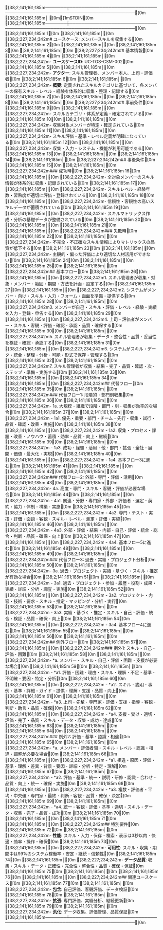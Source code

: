 [38;2;141;161;185m───────┬────────────────────────────────────────────────────────────────────────[0m
       [38;2;141;161;185m│ [0m[1mSTDIN[0m
[38;2;141;161;185m───────┼────────────────────────────────────────────────────────────────────────[0m
[38;2;141;161;185m   1[0m   [38;2;141;161;185m│[0m [38;2;227;234;242m# ユースケース: メンバースキルを収集する[0m
[38;2;141;161;185m   2[0m   [38;2;141;161;185m│[0m 
[38;2;141;161;185m   3[0m   [38;2;141;161;185m│[0m [38;2;227;234;242m## 基本情報[0m
[38;2;141;161;185m   4[0m   [38;2;141;161;185m│[0m [38;2;227;234;242m- **ユースケースID**: UC-TOS-CSM-002[0m
[38;2;141;161;185m   5[0m   [38;2;141;161;185m│[0m [38;2;227;234;242m- **アクター**: スキル管理者、メンバー本人、上司・評価者[0m
[38;2;141;161;185m   6[0m   [38;2;141;161;185m│[0m [38;2;227;234;242m- **概要**: 定義されたスキルカテゴリに基づいて、各メンバーの保有スキル・レベル・経験を体系的に収集・整理・記録する[0m
[38;2;141;161;185m   7[0m   [38;2;141;161;185m│[0m 
[38;2;141;161;185m   8[0m   [38;2;141;161;185m│[0m [38;2;227;234;242m## 事前条件[0m
[38;2;141;161;185m   9[0m   [38;2;141;161;185m│[0m [38;2;227;234;242m- スキルカテゴリ・体系が定義・確定されている[0m
[38;2;141;161;185m  10[0m   [38;2;141;161;185m│[0m [38;2;227;234;242m- 収集対象メンバーが特定・確定されている[0m
[38;2;141;161;185m  11[0m   [38;2;141;161;185m│[0m [38;2;227;234;242m- スキル評価・基準・レベル定義が明確になっている[0m
[38;2;141;161;185m  12[0m   [38;2;141;161;185m│[0m [38;2;227;234;242m- 収集・入力・システム・機能が利用可能である[0m
[38;2;141;161;185m  13[0m   [38;2;141;161;185m│[0m 
[38;2;141;161;185m  14[0m   [38;2;141;161;185m│[0m [38;2;227;234;242m## 事後条件[0m
[38;2;141;161;185m  15[0m   [38;2;141;161;185m│[0m [38;2;227;234;242m### 成功時[0m
[38;2;141;161;185m  16[0m   [38;2;141;161;185m│[0m [38;2;227;234;242m- 全対象メンバーのスキル情報が体系的に収集・記録されている[0m
[38;2;141;161;185m  17[0m   [38;2;141;161;185m│[0m [38;2;227;234;242m- スキルレベル・経験年数・習熟度が適切に評価・登録されている[0m
[38;2;141;161;185m  18[0m   [38;2;141;161;185m│[0m [38;2;227;234;242m- 信頼性・客観性の高いスキルデータが蓄積されている[0m
[38;2;141;161;185m  19[0m   [38;2;141;161;185m│[0m [38;2;227;234;242m- スキルマトリックス作成・分析の基礎データが整備されている[0m
[38;2;141;161;185m  20[0m   [38;2;141;161;185m│[0m 
[38;2;141;161;185m  21[0m   [38;2;141;161;185m│[0m [38;2;227;234;242m### 失敗時[0m
[38;2;141;161;185m  22[0m   [38;2;141;161;185m│[0m [38;2;227;234;242m- 不完全・不正確なスキル情報によりマトリックスの品質が低下する[0m
[38;2;141;161;185m  23[0m   [38;2;141;161;185m│[0m [38;2;227;234;242m- 主観的・偏った評価により適切な人材活用ができない[0m
[38;2;141;161;185m  24[0m   [38;2;141;161;185m│[0m 
[38;2;141;161;185m  25[0m   [38;2;141;161;185m│[0m [38;2;227;234;242m## 基本フロー[0m
[38;2;141;161;185m  26[0m   [38;2;141;161;185m│[0m [38;2;227;234;242m1. スキル管理者が収集・対象・メンバー・範囲・期間・方法を計画・設定する[0m
[38;2;141;161;185m  27[0m   [38;2;141;161;185m│[0m [38;2;227;234;242m2. システムがメンバー・向け・スキル・入力・フォーム・画面を準備・提供する[0m
[38;2;141;161;185m  28[0m   [38;2;141;161;185m│[0m [38;2;227;234;242m3. メンバーが自己・スキル・評価・レベル・経験・実績を入力・登録・申告する[0m
[38;2;141;161;185m  29[0m   [38;2;141;161;185m│[0m [38;2;227;234;242m4. 上司・評価者がメンバー・スキル・客観・評価・確認・承認・品質・確保する[0m
[38;2;141;161;185m  30[0m   [38;2;141;161;185m│[0m [38;2;227;234;242m5. スキル管理者が収集・データ・整合性・品質・妥当性を検証・確認・承認する[0m
[38;2;141;161;185m  31[0m   [38;2;141;161;185m│[0m [38;2;227;234;242m6. システムがスキル・データ・統合・整理・分析・可能・形式で保存・管理する[0m
[38;2;141;161;185m  32[0m   [38;2;141;161;185m│[0m [38;2;227;234;242m7. スキル管理者が収集・結果・完了・品質・確認・次・ステップ・準備・実施する[0m
[38;2;141;161;185m  33[0m   [38;2;141;161;185m│[0m 
[38;2;141;161;185m  34[0m   [38;2;141;161;185m│[0m [38;2;227;234;242m## 代替フロー[0m
[38;2;141;161;185m  35[0m   [38;2;141;161;185m│[0m [38;2;227;234;242m### 代替フロー1: 段階的・部門別収集[0m
[38;2;141;161;185m  36[0m   [38;2;141;161;185m│[0m [38;2;227;234;242m- 1a. 大規模・組織で段階・部門・別・収集が効率的な場合[0m
[38;2;141;161;185m  37[0m   [38;2;141;161;185m│[0m [38;2;227;234;242m  - 1a1. 優先・重要・部門・チーム・先行・収集・試行・品質・確認・改善・実施[0m
[38;2;141;161;185m  38[0m   [38;2;141;161;185m│[0m [38;2;227;234;242m  - 1a2. 収集・プロセス・課題・改善・ノウハウ・蓄積・効率・品質・向上・継続[0m
[38;2;141;161;185m  39[0m   [38;2;141;161;185m│[0m [38;2;227;234;242m  - 1a3. 成功・経験・活用・他・部門・拡張・全社・展開・価値・最大化・実現[0m
[38;2;141;161;185m  40[0m   [38;2;141;161;185m│[0m [38;2;227;234;242m  - 1a4. 基本フロー3に進む[0m
[38;2;141;161;185m  41[0m   [38;2;141;161;185m│[0m 
[38;2;141;161;185m  42[0m   [38;2;141;161;185m│[0m [38;2;227;234;242m### 代替フロー2: 外部・専門・評価・活用[0m
[38;2;141;161;185m  43[0m   [38;2;141;161;185m│[0m [38;2;227;234;242m- 4a. 高度・専門・スキル・客観・評価が必要な場合[0m
[38;2;141;161;185m  44[0m   [38;2;141;161;185m│[0m [38;2;227;234;242m  - 4a1. 関連・分野・専門家・外部・評価者・選定・契約・協力・体制・構築・実施[0m
[38;2;141;161;185m  45[0m   [38;2;141;161;185m│[0m [38;2;227;234;242m  - 4a2. 専門・テスト・実技・評価・面談・客観・スキル・レベル・測定・評価・実施[0m
[38;2;141;161;185m  46[0m   [38;2;141;161;185m│[0m [38;2;227;234;242m  - 4a3. 外部・評価・結果・内部・自己・評価・統合・総合・判断・品質・確保・向上[0m
[38;2;141;161;185m  47[0m   [38;2;141;161;185m│[0m [38;2;227;234;242m  - 4a4. 基本フロー5に進む[0m
[38;2;141;161;185m  48[0m   [38;2;141;161;185m│[0m 
[38;2;141;161;185m  49[0m   [38;2;141;161;185m│[0m [38;2;227;234;242m### 代替フロー3: 過去・実績・プロジェクト分析[0m
[38;2;141;161;185m  50[0m   [38;2;141;161;185m│[0m [38;2;227;234;242m- 3a. 過去・プロジェクト・実績・基づく・スキル・推定が有効な場合[0m
[38;2;141;161;185m  51[0m   [38;2;141;161;185m│[0m [38;2;227;234;242m  - 3a1. 過去・プロジェクト・参加・履歴・役割・成果・実績・詳細・分析・調査・実施[0m
[38;2;141;161;185m  52[0m   [38;2;141;161;185m│[0m [38;2;227;234;242m  - 3a2. プロジェクト・内容・技術・要求・スキル・推定・マッピング・分析・実行[0m
[38;2;141;161;185m  53[0m   [38;2;141;161;185m│[0m [38;2;227;234;242m  - 3a3. 実績・基づく・推定・スキル・自己・評価・統合・検証・品質・確保・向上[0m
[38;2;141;161;185m  54[0m   [38;2;141;161;185m│[0m [38;2;227;234;242m  - 3a4. 基本フロー4に進む[0m
[38;2;141;161;185m  55[0m   [38;2;141;161;185m│[0m 
[38;2;141;161;185m  56[0m   [38;2;141;161;185m│[0m [38;2;227;234;242m## 例外フロー[0m
[38;2;141;161;185m  57[0m   [38;2;141;161;185m│[0m [38;2;227;234;242m### 例外1: スキル・自己・評価・困難[0m
[38;2;141;161;185m  58[0m   [38;2;141;161;185m│[0m [38;2;227;234;242m- *a. メンバー・スキル・自己・評価・困難・支援が必要な場合[0m
[38;2;141;161;185m  59[0m   [38;2;141;161;185m│[0m [38;2;227;234;242m  - *a1. 評価・困難・理由・スキル・理解・不足・基準・不明確・要因・特定・分析[0m
[38;2;141;161;185m  60[0m   [38;2;141;161;185m│[0m [38;2;227;234;242m  - *a2. スキル・説明・事例・基準・詳細・ガイド・提供・理解・支援・品質・向上[0m
[38;2;141;161;185m  61[0m   [38;2;141;161;185m│[0m [38;2;227;234;242m  - *a3. 上司・先輩・専門家・評価・支援・指導・客観・判断・助言・品質・確保[0m
[38;2;141;161;185m  62[0m   [38;2;141;161;185m│[0m [38;2;227;234;242m  - *a4. 支援・受け・適切・評価・完了・品質・スキル・データ・収集・成功・達成[0m
[38;2;141;161;185m  63[0m   [38;2;141;161;185m│[0m 
[38;2;141;161;185m  64[0m   [38;2;141;161;185m│[0m [38;2;227;234;242m### 例外2: 評価・基準・認識・相違[0m
[38;2;141;161;185m  65[0m   [38;2;141;161;185m│[0m [38;2;227;234;242m- *a. メンバー・評価者間・スキル・レベル・認識・相違・調整が必要な場合[0m
[38;2;141;161;185m  66[0m   [38;2;141;161;185m│[0m [38;2;227;234;242m  - *a1. 相違・原因・評価・基準・理解・差異・背景・要因・詳細・分析・特定・理解[0m
[38;2;141;161;185m  67[0m   [38;2;141;161;185m│[0m [38;2;227;234;242m  - *a2. 評価・基準・統一・説明・研修・認識・合わせ・品質・向上・統一・確保・実施[0m
[38;2;141;161;185m  68[0m   [38;2;141;161;185m│[0m [38;2;227;234;242m  - *a3. 複数・評価者・平均・中央値・専門家・最終・判断・客観・品質・確保・決定[0m
[38;2;141;161;185m  69[0m   [38;2;141;161;185m│[0m [38;2;227;234;242m  - *a4. 統一・客観・評価・基準・適切・スキル・データ・収集・完了・品質・成功[0m
[38;2;141;161;185m  70[0m   [38;2;141;161;185m│[0m 
[38;2;141;161;185m  71[0m   [38;2;141;161;185m│[0m [38;2;227;234;242m## 特別要件[0m
[38;2;141;161;185m  72[0m   [38;2;141;161;185m│[0m [38;2;227;234;242m- **性能**: スキル・入力・保存・検索・表示は3秒以内・快適・効率・操作・確保[0m
[38;2;141;161;185m  73[0m   [38;2;141;161;185m│[0m [38;2;227;234;242m- **可用性**: スキル・収集・期間中は99%のシステム稼働率・安定・継続・信頼性[0m
[38;2;141;161;185m  74[0m   [38;2;141;161;185m│[0m [38;2;227;234;242m- **データ品質**: 収集・スキル・データ・正確性・完全性・整合性・品質・確保・保証[0m
[38;2;141;161;185m  75[0m   [38;2;141;161;185m│[0m 
[38;2;141;161;185m  76[0m   [38;2;141;161;185m│[0m [38;2;227;234;242m## 関連ユースケース[0m
[38;2;141;161;185m  77[0m   [38;2;141;161;185m│[0m [38;2;227;234;242m- **包含**: 自己評価、客観評価、データ検証[0m
[38;2;141;161;185m  78[0m   [38;2;141;161;185m│[0m [38;2;227;234;242m- **拡張**: 専門評価、実績分析、継続更新[0m
[38;2;141;161;185m  79[0m   [38;2;141;161;185m│[0m [38;2;227;234;242m- **汎化**: データ収集、評価管理、品質保証[0m
[38;2;141;161;185m───────┴────────────────────────────────────────────────────────────────────────[0m
